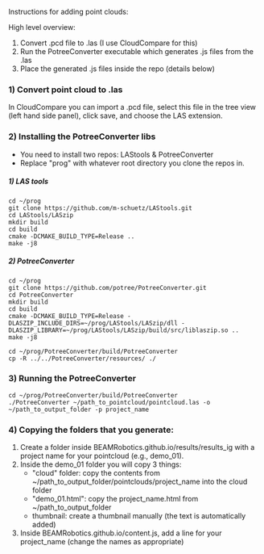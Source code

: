 Instructions for adding point clouds:

High level overview:
1) Convert .pcd file to .las (I use CloudCompare for this)
2) Run the PotreeConverter executable which generates .js files from the .las
3) Place the generated .js files inside the repo (details below)

### 1) Convert point cloud to .las
In CloudCompare you can import a .pcd file, select this file in the tree view (left hand side panel), click save, and choose the LAS extension.

### 2) Installing the PotreeConverter libs

* You need to install two repos: LAStools & PotreeConverter
* Replace "prog" with whatever root directory you clone the repos in.

##### 1) LAS tools
```
cd ~/prog
git clone https://github.com/m-schuetz/LAStools.git
cd LAStools/LASzip
mkdir build
cd build
cmake -DCMAKE_BUILD_TYPE=Release ..
make -j8
```

##### 2) PotreeConverter
```
cd ~/prog
git clone https://github.com/potree/PotreeConverter.git
cd PotreeConverter
mkdir build
cd build
cmake -DCMAKE_BUILD_TYPE=Release -DLASZIP_INCLUDE_DIRS=~/prog/LAStools/LASzip/dll -DLASZIP_LIBRARY=~/prog/LAStools/LASzip/build/src/liblaszip.so ..
make -j8
```

```
cd ~/prog/PotreeConverter/build/PotreeConverter
cp -R ../../PotreeConverter/resources/ ./
```

### 3) Running the PotreeConverter

```
cd ~/prog/PotreeConverter/build/PotreeConverter
./PotreeConverter ~/path_to_pointcloud/pointcloud.las -o ~/path_to_output_folder -p project_name
```

### 4) Copying the folders that you generate:
1) Create a folder inside BEAMRobotics.github.io/results/results_ig with a project name for your pointcloud (e.g., demo_01).
2) Inside the demo_01 folder you will copy 3 things:
    - "cloud" folder: copy the contents from  ~/path_to_output_folder/pointclouds/project_name into the cloud folder
    - "demo_01.html": copy the project_name.html from ~/path_to_output_folder
    - thumbnail: create a thumbnail manually (the text is automatically added)
3) Inside BEAMRobotics.github.io/content.js, add a line for your project_name (change the names as appropriate)

